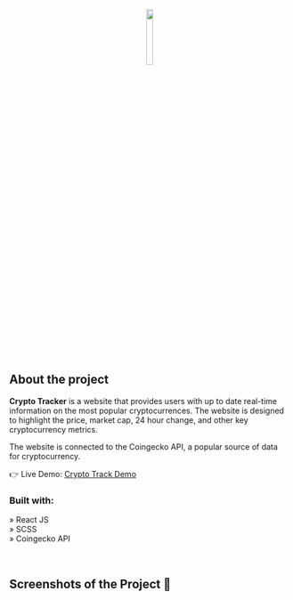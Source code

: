 <div align='center'><img style="width:16%" src='https://assets.coingecko.com/coins/images/4128/large/solana.png?1640133422'/></div>

<h2>About the project</h2>

<p><b>Crypto Tracker</b> is a website that provides users with up to date real-time information on the most popular cryptocurrences. The website is designed to highlight the price, market cap, 24 hour change, and other key cryptocurrency metrics. <br/>

The website is connected to the Coingecko API, a popular source of data for cryptocurrency.
</p>

👉 Live Demo: <a href='https://crypto-track-hq.vercel.app/'>Crypto Track Demo</a>

<h3>Built with:</h3>

» React JS <br>
» SCSS  <br>
» Coingecko API <br>

<br>

<h2>Screenshots of the Project 📸</h2>
